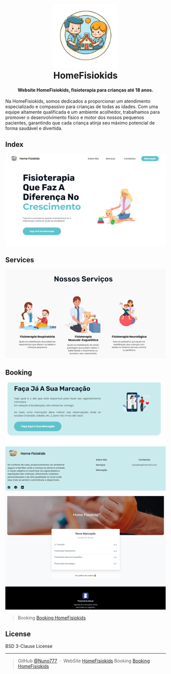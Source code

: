 
<h1 align="center">
  <br>
  <a href="https://homefisiokids.onrender.com/"><img src="public/images/icon.png" alt="HomeFisiokids" width="200"></a>
  <br>
  HomeFisiokids
  <br>
</h1>

<h4 align="center">Website HomeFisiokids, fisioterapia para crianças até 18 anos.</h4>

<p>Na HomeFisiokids, somos dedicados a proporcionar um atendimento especializado e compassivo para crianças de todas as idades. Com uma equipe altamente qualificada e um ambiente acolhedor, trabalhamos para promover o desenvolvimento físico e motor dos nossos pequenos pacientes, garantindo que cada criança atinja seu máximo potencial de forma saudável e divertida.</p>

## Index

<a href="https://homefisiokids.onrender.com/"><img src="img/Screenshot_1.png" alt="HomeFisiokids"></a>

## Services

<a href="https://homefisiokids.onrender.com/"><img src="img/Screenshot_2.png" alt="HomeFisiokids"></a>

## Booking

<a href="https://homefisiokids.onrender.com/"><img src="img/Screenshot_3.png" alt="HomeFisiokids"></a>

<a href="https://buk.pt/home-fisiokids"><img src="img/Screenshot_4.png" alt="HomeFisiokids"></a>

> Booking [Booking HomeFisiokids](https://buk.pt/home-fisiokids)

## License

BSD 3-Clause License

---

> GitHub [@Nuno777](https://github.com/Nuno777) &nbsp;&middot;&nbsp;
> WebSite [HomeFisiokids](https://homefisiokids.onrender.com/)
> Booking [Booking HomeFisiokids](https://buk.pt/home-fisiokids)


